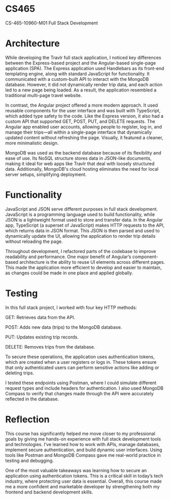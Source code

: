 # CS465
CS-465-10960-M01 Full Stack Development

# Architecture

While developing the Travlr full stack application, I noticed key differences between the Express-based project and the Angular-based single-page application (SPA). The Express application used Handlebars as its front-end templating engine, along with standard JavaScript for functionality. It communicated with a custom-built API to interact with the MongoDB database. However, it did not dynamically render trip data, and each action led to a new page being loaded. As a result, the application resembled a traditional multi-page travel website.

In contrast, the Angular project offered a more modern approach. It used reusable components for the user interface and was built with TypeScript, which added type safety to the code. Like the Express version, it also had a custom API that supported GET, POST, PUT, and DELETE requests. The Angular app enabled user accounts, allowing people to register, log in, and manage their trips—all within a single-page interface that dynamically updated content without refreshing the page. Visually, it featured a cleaner, more minimalistic design.

MongoDB was used as the backend database because of its flexibility and ease of use. Its NoSQL structure stores data in JSON-like documents, making it ideal for web apps like Travlr that deal with loosely structured data. Additionally, MongoDB's cloud hosting eliminates the need for local server setups, simplifying deployment.
  
# Functionality

JavaScript and JSON serve different purposes in full stack development. JavaScript is a programming language used to build functionality, while JSON is a lightweight format used to store and transfer data. In the Angular app, TypeScript (a superset of JavaScript) makes HTTP requests to the API, which returns data in JSON format. This JSON is then parsed and used to dynamically update the UI, allowing the application to render trip details without reloading the page.

Throughout development, I refactored parts of the codebase to improve readability and performance. One major benefit of Angular’s component-based architecture is the ability to reuse UI elements across different pages. This made the application more efficient to develop and easier to maintain, as changes could be made in one place and applied globally.

# Testing

In this full stack project, I worked with four key HTTP methods:

GET: Retrieves data from the API.

POST: Adds new data (trips) to the MongoDB database.

PUT: Updates existing trip records.

DELETE: Removes trips from the database.

To secure these operations, the application uses authentication tokens, which are created when a user registers or logs in. These tokens ensure that only authenticated users can perform sensitive actions like adding or deleting trips.

I tested these endpoints using Postman, where I could simulate different request types and include headers for authentication. I also used MongoDB Compass to verify that changes made through the API were accurately reflected in the database.

# Reflection
This course has significantly helped me move closer to my professional goals by giving me hands-on experience with full stack development tools and technologies. I’ve learned how to work with APIs, manage databases, implement secure authentication, and build dynamic user interfaces. Using tools like Postman and MongoDB Compass gave me real-world practice in testing and debugging.

One of the most valuable takeaways was learning how to secure an application using authentication tokens. This is a critical skill in today’s tech industry, where protecting user data is essential. Overall, this course made me a more confident and marketable developer by strengthening both my frontend and backend development skills.
